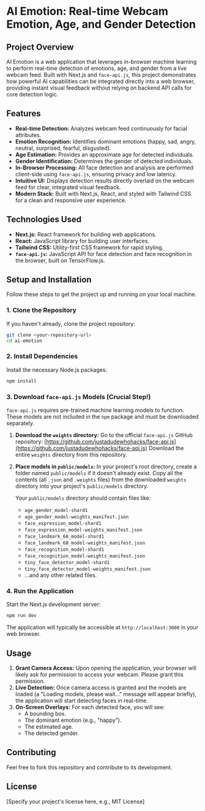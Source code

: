 # AI Emotion: Real-time Webcam Emotion, Age, and Gender Detection

## Project Overview

AI Emotion is a web application that leverages in-browser machine learning to perform real-time detection of emotions, age, and gender from a live webcam feed. Built with Next.js and `face-api.js`, this project demonstrates how powerful AI capabilities can be integrated directly into a web browser, providing instant visual feedback without relying on backend API calls for core detection logic.

## Features

*   **Real-time Detection:** Analyzes webcam feed continuously for facial attributes.
*   **Emotion Recognition:** Identifies dominant emotions (happy, sad, angry, neutral, surprised, fearful, disgusted).
*   **Age Estimation:** Provides an approximate age for detected individuals.
*   **Gender Identification:** Determines the gender of detected individuals.
*   **In-Browser Processing:** All face detection and analysis are performed client-side using `face-api.js`, ensuring privacy and low latency.
*   **Intuitive UI:** Displays detection results directly overlaid on the webcam feed for clear, integrated visual feedback.
*   **Modern Stack:** Built with Next.js, React, and styled with Tailwind CSS for a clean and responsive user experience.

## Technologies Used

*   **Next.js:** React framework for building web applications.
*   **React:** JavaScript library for building user interfaces.
*   **Tailwind CSS:** Utility-first CSS framework for rapid styling.
*   **`face-api.js`:** JavaScript API for face detection and face recognition in the browser, built on TensorFlow.js.

## Setup and Installation

Follow these steps to get the project up and running on your local machine.

### 1. Clone the Repository

If you haven't already, clone the project repository:

```bash
git clone <your-repository-url>
cd ai-emotion
```

### 2. Install Dependencies

Install the necessary Node.js packages:

```bash
npm install
```

### 3. Download `face-api.js` Models (Crucial Step!)

`face-api.js` requires pre-trained machine learning models to function. These models are not included in the `npm` package and must be downloaded separately.

1.  **Download the `weights` directory:**
    Go to the official `face-api.js` GitHub repository: [https://github.com/justadudewhohacks/face-api.js](https://github.com/justadudewhohacks/face-api.js)
    Download the entire `weights` directory from this repository.

2.  **Place models in `public/models`:**
    In your project's root directory, create a folder named `public/models` if it doesn't already exist.
    Copy all the contents (all `.json` and `.weights` files) from the downloaded `weights` directory into your project's `public/models` directory.

    Your `public/models` directory should contain files like:
    *   `age_gender_model-shard1`
    *   `age_gender_model-weights_manifest.json`
    *   `face_expression_model-shard1`
    *   `face_expression_model-weights_manifest.json`
    *   `face_landmark_68_model-shard1`
    *   `face_landmark_68_model-weights_manifest.json`
    *   `face_recognition_model-shard1`
    *   `face_recognition_model-weights_manifest.json`
    *   `tiny_face_detector_model-shard1`
    *   `tiny_face_detector_model-weights_manifest.json`
    *   ...and any other related files.

### 4. Run the Application

Start the Next.js development server:

```bash
npm run dev
```

The application will typically be accessible at `http://localhost:3000` in your web browser.

## Usage

1.  **Grant Camera Access:** Upon opening the application, your browser will likely ask for permission to access your webcam. Please grant this permission.
2.  **Live Detection:** Once camera access is granted and the models are loaded (a "Loading models, please wait..." message will appear briefly), the application will start detecting faces in real-time.
3.  **On-Screen Overlays:** For each detected face, you will see:
    *   A bounding box.
    *   The dominant emotion (e.g., "happy").
    *   The estimated age.
    *   The detected gender.

## Contributing

Feel free to fork this repository and contribute to its development.

## License

[Specify your project's license here, e.g., MIT License]